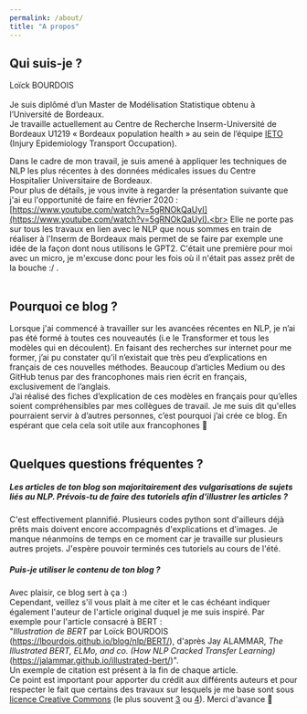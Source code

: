```yaml
---
permalink: /about/
title: "A propos"
---
```



## Qui suis-je ?
Loïck BOURDOIS<br>  
Je suis diplômé d’un Master de Modélisation Statistique obtenu à l’Université de Bordeaux.  
Je travaille actuellement au Centre de Recherche Inserm-Université de Bordeaux U1219 « Bordeaux population health » au sein de l’équipe [IETO](https://www.bordeaux-population-health.center/les-equipes/prevention-et-prise-en-charge-des-traumatismes-ieto/) (Injury Epidemiology Transport Occupation).<br>  

Dans le cadre de mon travail, je suis amené à appliquer les techniques de NLP les plus récentes à des données médicales issues du Centre Hospitalier Universitaire de Bordeaux.<br>
Pour plus de détails, je vous invite à regarder la présentation suivante que j'ai eu l'opportunité de faire en février 2020 : [https://www.youtube.com/watch?v=5gRNOkQaUyI](https://www.youtube.com/watch?v=5gRNOkQaUyI).<br>
Elle ne porte pas sur tous les travaux en lien avec le NLP que nous sommes en train de réaliser à l'Inserm de Bordeaux mais permet de se faire par exemple une idée de la façon dont nous utilisons le GPT2. C'était une première pour moi avec un micro, je m'excuse donc pour les fois où il n'était pas assez prêt de la bouche :/ .<br><br>


## Pourquoi ce blog ?
Lorsque j'ai commencé à travailler sur les avancées récentes en NLP, je n’ai pas été formé à toutes ces nouveautés (i.e le Transformer et tous les modèles qui en découlent). En faisant des recherches sur internet pour me former, j’ai pu constater qu’il n’existait que très peu d’explications en français de ces nouvelles méthodes. Beaucoup d’articles Medium ou des GitHub tenus par des francophones mais rien écrit en français, exclusivement de l’anglais.<br>
J’ai réalisé des fiches d’explication de ces modèles en français pour qu’elles soient compréhensibles par mes collègues de travail.
Je me suis dit qu'elles pourraient servir à d’autres personnes, c’est pourquoi j’ai crée ce blog. En espérant que cela cela soit utile aux francophones 🙂<br><br>



## Quelques questions fréquentes ?
##### Les articles de ton blog son majoritairement des vulgarisations de sujets liés au NLP. Prévois-tu de faire des tutoriels afin d'illustrer les articles ?
C'est effectivement plannifié. Plusieurs codes python sont d'ailleurs déjà prêts mais doivent encore accompagnés d'explications et d'images.
Je manque néanmoins de temps en ce moment car je travaille sur plusieurs autres projets. J'espère pouvoir terminés ces tutoriels au cours de l'été.

##### Puis-je utiliser le contenu de ton blog ?
Avec plaisir, ce blog sert à ça :)<br>
Cependant, veillez s'il vous plait à me citer et le cas échéant indiquer également l'auteur de l'article original duquel je me suis inspiré.
Par exemple pour l'article consacré à BERT :<br>
"*Illustration de BERT* par Loïck BOURDOIS (https://lbourdois.github.io/blog/nlp/BERT/), d'après Jay ALAMMAR, *The Illustrated BERT, ELMo, and co. (How NLP Cracked Transfer Learning)* (https://jalammar.github.io/illustrated-bert/)".<br>
Un exemple de citation est présent à la fin de chaque article.<br>
Ce point est important pour apporter du crédit aux différents auteurs et pour respecter le fait que certains des travaux sur lesquels je me base sont sous [licence Creative Commons](https://creativecommons.org/) (le plus souvent [3](https://creativecommons.org/licenses/by-nc-sa/3.0/fr/) ou [4](https://creativecommons.org/licenses/by-nc-sa/4.0/deed.fr)). Merci d'avance 🙂

